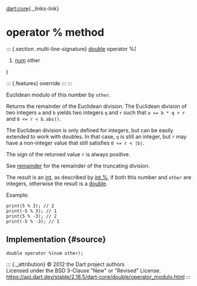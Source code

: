 [dart:core](../../dart-core/dart-core-library){._links-link}

operator % method
=================

::: {.section .multi-line-signature}
[double](../double-class) operator %(

1.  [num](../num-class) other

)

::: {.features}
override
:::
:::

Euclidean modulo of this number by `other`.

Returns the remainder of the Euclidean division. The Euclidean division
of two integers `a` and `b` yields two integers `q` and `r` such that
`a == b * q + r` and `0 <= r < b.abs()`.

The Euclidean division is only defined for integers, but can be easily
extended to work with doubles. In that case, `q` is still an integer,
but `r` may have a non-integer value that still satisfies
`0 <= r < |b|`.

The sign of the returned value `r` is always positive.

See [remainder](remainder) for the remainder of the truncating division.

The result is an [int](../int-class), as described by
[int.%](../num/operator_modulo), if both this number and `other` are
integers, otherwise the result is a [double](../double-class).

Example:

``` {.language-dart data-language="dart"}
print(5 % 3); // 2
print(-5 % 3); // 1
print(5 % -3); // 2
print(-5 % -3); // 1
```

Implementation {#source}
--------------

``` {.language-dart data-language="dart"}
double operator %(num other);
```

::: {._attribution}
© 2012 the Dart project authors\
Licensed under the BSD 3-Clause \"New\" or \"Revised\" License.\
<https://api.dart.dev/stable/2.18.5/dart-core/double/operator_modulo.html>
:::
